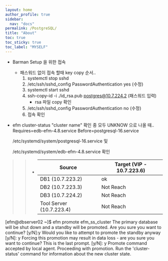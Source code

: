 ```yaml
---
layout: home
author_profile: true
sidebar:
  nav: "docs"
permalink: /PostgreSQL/
title: "About"
toc: true
toc_sticky: true
toc_label: "MYSELF"
---
```


- Barman Setup 을 위한 접속 

  - 패스워드 없이 접속 할때 key copy 순서..
    1. systemctl stop sshd
    2. /etc/ssh/sshd_config 
       PasswordAuthentication yes (수정)
    3. systemctl start sshd
    4. ssh-copy-id -i ./id_rsa.pub postgres@10.7.224.2 (패스워드 입력)
       - rsa 파일 copy 확인
    5. /etc/ssh/sshd_config 
       PasswordAuthentication no (수정)
    6. 접속 확인

- efm cluster-status  "cluster name"  확인 중 모두 UNKNOW 으로 나올 때.. 
  Requires=edb-efm-4.8.service
  Before=postgresql-16.service


  /etc/systemd/system/postgresql-16.service 및

  /etc/systemd/system/edb-efm-4.8.service 확인



> > - | Source                   | Target (VIP - 10.7.223.6) |
> >   | ------------------------ | ------------------------- |
> >   | DB1 (10.7.223.2)         | ok                        |
> >   | DB2 (10.7.223.3)         | Not Reach                 |
> >   | DB3 (10.7.224.2)         | Not Reach                 |
> >   | Tool Server (10.7.223.4) | Not Reach                 |



[efm@dbserver02 ~]$ efm promote efm_ss_cluster
The primary database will be shut down and a standby will be promoted. Are you sure you want to continue? [y/N]:y
Would you like to attempt to promote the standby anyway [y/N]: y
Forcing this promotion may result in data loss - are you sure you want to continue? This is the last prompt. [y/N]: y
Promote command accepted by local agent. Proceeding with promotion. Run the 'cluster-status' command for information about the new cluster state.
